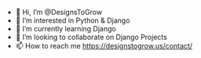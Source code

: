 - 👋 Hi, I’m @DesignsToGrow
- 👀 I’m interested in Python & Django
- 🌱 I’m currently learning Django
- 💞️ I’m looking to collaborate on Django Projects
- 📫 How to reach me https://designstogrow.us/contact/

<!---
DesignsToGrow/DesignsToGrow is a ✨ special ✨ repository because its `README.md` (this file) appears on your GitHub profile.
You can click the Preview link to take a look at your changes.
--->
